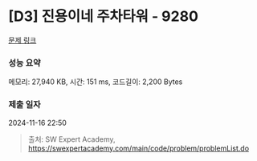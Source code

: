 # [D3] 진용이네 주차타워 - 9280 

[문제 링크](https://swexpertacademy.com/main/code/problem/problemDetail.do?contestProbId=AW9j74FacD0DFAUY) 

### 성능 요약

메모리: 27,940 KB, 시간: 151 ms, 코드길이: 2,200 Bytes

### 제출 일자

2024-11-16 22:50



> 출처: SW Expert Academy, https://swexpertacademy.com/main/code/problem/problemList.do